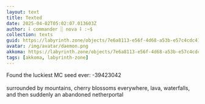 ```yaml
---
layout: text
title: Texted
date: 2025-04-02T05:02:07.013603Z
author: ⸸ commander ░ nova ⸸ :~$
collection: texts
guid: https://labyrinth.zone/objects/7e6a8113-e56f-4d68-a53b-e57c4cdc4170
avatar: /img/avatar/daemon.png
akkoma: https://labyrinth.zone/objects/7e6a8113-e56f-4d68-a53b-e57c4cdc4170
tags: [akkoma, labyrinth-zone]
---
```


<p>Found the luckiest MC seed ever: -39423042<br><br>surrounded by mountains, cherry blossoms everywhere, lava, waterfalls, and then suddenly an abandoned netherportal</p>